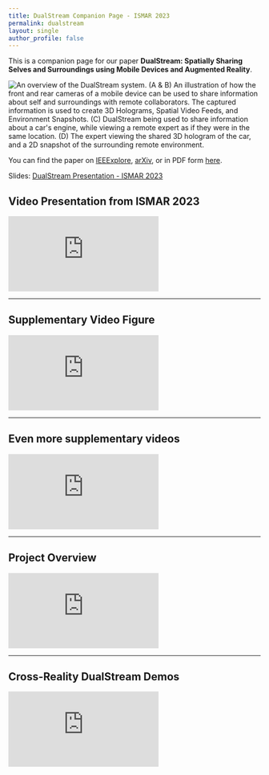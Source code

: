 ```yaml
---
title: DualStream Companion Page - ISMAR 2023
permalink: dualstream
layout: single
author_profile: false
---
```



This is a companion page for our paper **DualStream: Spatially Sharing Selves and Surroundings using Mobile Devices and Augmented Reality**.

![An overview of the DualStream system. (A \& B) An illustration of how the front and rear cameras of a mobile device can be used to share information about self and surroundings with remote collaborators. The captured information is used to create 3D Holograms, Spatial Video Feeds, and Environment Snapshots. (C) DualStream being used to share information about a car's engine, while viewing a remote expert as if they were in the same location. (D) The expert viewing the shared 3D hologram of the car, and a 2D snapshot of the surrounding remote environment.](\media\dualstream\dualstream-teaser.jpg)

You can find the paper on [IEEExplore](https://ieeexplore.ieee.org/abstract/document/10316426), [arXiv](https://arxiv.org/abs/2309.00842), or in PDF form [here](/assets/documents/papers/ismar2023dualstream.pdf).

Slides: [DualStream Presentation - ISMAR 2023](https://docs.google.com/presentation/d/e/2PACX-1vTtJA_w1UFvx3SDe5HpAxd-m1aaRzH0erLcJAkmVoDhC-r0Bqf13ij3OcaDp--ikAGnlr_FJShuI8oj/pub?start=false&loop=false&delayms=60000)

## Video Presentation from ISMAR 2023
<iframe class = "video" src="https://www.youtube.com/embed/ODcHSvFL4Jw" frameborder="0" allow="accelerometer; autoplay; encrypted-media; gyroscope; picture-in-picture" allowfullscreen></iframe>

---

## Supplementary Video Figure
<iframe class = "video" src="https://www.youtube.com/embed/6qVRXFbG7rY" frameborder="0" allow="accelerometer; autoplay; encrypted-media; gyroscope; picture-in-picture" allowfullscreen></iframe>

---

## Even more supplementary videos
<iframe class = "video" src="https://www.youtube.com/embed/tJLsUI2duME" frameborder="0" allow="accelerometer; autoplay; encrypted-media; gyroscope; picture-in-picture" allowfullscreen></iframe>

---

## Project Overview
<iframe class = "video" src="https://www.youtube.com/embed/X5AKgEwPaeA" frameborder="0" allow="accelerometer; autoplay; encrypted-media; gyroscope; picture-in-picture" allowfullscreen></iframe>

---

## Cross-Reality DualStream Demos
<iframe class = "video" src="https://www.youtube.com/embed/y0gAkzUVyhc" frameborder="0" allow="accelerometer; autoplay; encrypted-media; gyroscope; picture-in-picture" allowfullscreen></iframe>
